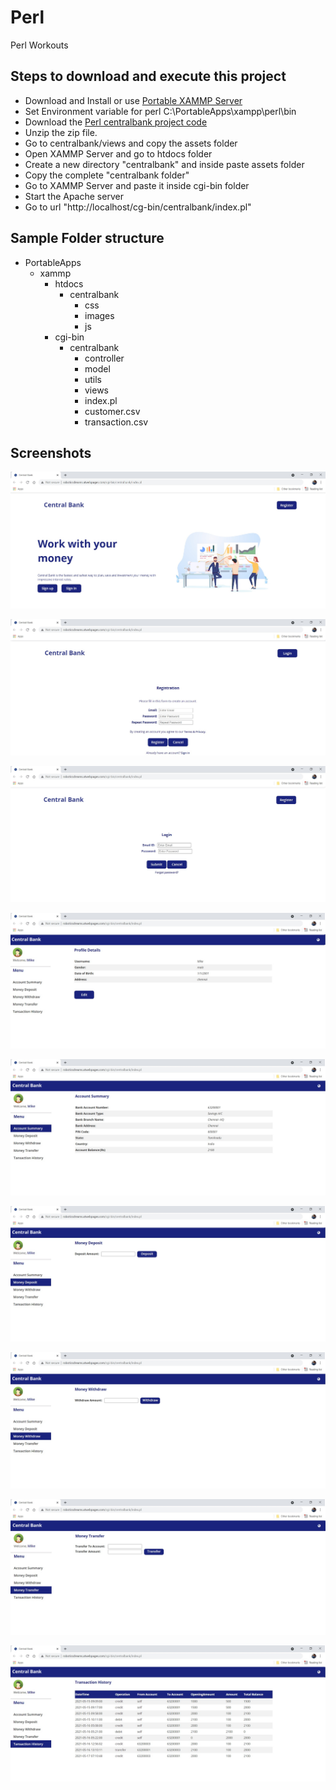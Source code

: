 # Perl
Perl Workouts

## Steps to download and execute this project

- Download and Install or use [Portable XAMMP Server](https://portableapps.com/redirect/?a=XAMPP&s=s&d=pa&f=XAMPP_1.7.paf.exe)
- Set Environment variable for perl C:\PortableApps\xampp\perl\bin
- Download the [Perl centralbank project code](https://github.com/Roboticsdreams/Perl/archive/refs/heads/master.zip)
- Unzip the zip file.
- Go to centralbank/views and copy the assets folder
- Open XAMMP Server and go to htdocs folder
- Create a new directory "centralbank" and inside paste assets folder
- Copy the complete "centralbank folder"
- Go to XAMMP Server and paste it inside cgi-bin folder
- Start the Apache server
- Go to url "http://localhost/cg-bin/centralbank/index.pl"


## Sample Folder structure
- PortableApps
	- xammp
		- htdocs
			- centralbank
				- css
				- images
				- js
		- cgi-bin
			- centralbank
				- controller
				- model
				- utils
				- views
				- index.pl
				- customer.csv
				- transaction.csv

## Screenshots
<p align="center"> <img src="https://raw.githubusercontent.com/Roboticsdreams/Perl/master/screenshots/index.jpg"/> </p>
<p align="center"> <img src="https://raw.githubusercontent.com/Roboticsdreams/Perl/master/screenshots/registration.jpg"/> </p>
<p align="center"> <img src="https://raw.githubusercontent.com/Roboticsdreams/Perl/master/screenshots/login.jpg"/> </p>
<p align="center"> <img src="https://raw.githubusercontent.com/Roboticsdreams/Perl/master/screenshots/userprofile.jpg"/> </p>
<p align="center"> <img src="https://raw.githubusercontent.com/Roboticsdreams/Perl/master/screenshots/accountsummary.jpg"/> </p>
<p align="center"> <img src="https://raw.githubusercontent.com/Roboticsdreams/Perl/master/screenshots/deposit.jpg"/> </p>
<p align="center"> <img src="https://raw.githubusercontent.com/Roboticsdreams/Perl/master/screenshots/withdraw.jpg"/> </p>
<p align="center"> <img src="https://raw.githubusercontent.com/Roboticsdreams/Perl/master/screenshots/transfer.jpg"/> </p>
<p align="center"> <img src="https://raw.githubusercontent.com/Roboticsdreams/Perl/master/screenshots/transaction.jpg"/> </p>